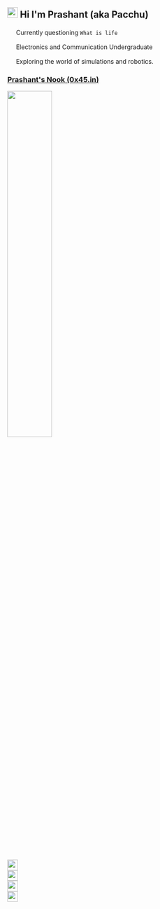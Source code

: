 ## <img src="https://cdn.discordapp.com/emojis/858551929927106560.png?v=1" width=24> Hi I'm Prashant (aka Pacchu)

<img src="https://cdn.discordapp.com/emojis/860277067730649135.png?v=1" width=16> Currently questioning ```What is life```

<img src="https://cdn.discordapp.com/emojis/765200439901421590.png?v=1" width=16> Electronics and Communication Undergraduate

<img src="https://user-images.githubusercontent.com/37984032/158680598-234b673d-5941-4cb7-bab6-993d4ac59c87.png" width=16> Exploring the world of simulations and robotics.

### [Prashant's Nook (0x45.in)](https://0x45.in)

<img src="https://user-images.githubusercontent.com/37984032/123756595-b53bd700-d8da-11eb-98ff-64143874c02f.gif" width=45%>

<code>
<img src="https://api.0x45.in/generate/badge?icon=discord&text=pacchu%234112" height=24px>
<a href="https://www.last.fm/user/itspacchu"><img src="https://api.0x45.in/generate/badge?icon=lastfm&text=itspacchu" height=24px></a>
<a href="https://open.spotify.com/user/pacchuprashant"><img src="https://api.0x45.in/generate/badge?icon=spotify&text=pacchuprashant" height=24px></a>
<a href="https://www.youtube.com/channel/UCpVLV3pxEJHfUqz6FG199Uw"><img src="https://api.0x45.in/generate/badge?icon=youtube&text=itspacchu" height=24px></a>
</code>
